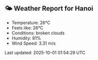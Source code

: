 <!-- WEATHER-START -->
## 🌤 Weather Report for Hanoi

- Temperature: 26°C
- Feels like: 26°C
- Conditions: broken clouds
- Humidity: 81%
- Wind Speed: 3.31 m/s

Last updated: 2025-10-01 01:54:29 UTC
<!-- WEATHER-END -->
